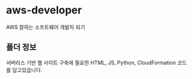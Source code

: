 # aws-developer
AWS 잘하는 소프트웨어 개발자 되기

## 폴더 정보
<!-- 必須事項 -->
서버리스 기반 웹 사이트 구축에 필요한 HTML, JS, Python, CloudFormation 코드를 담고있습니다.
